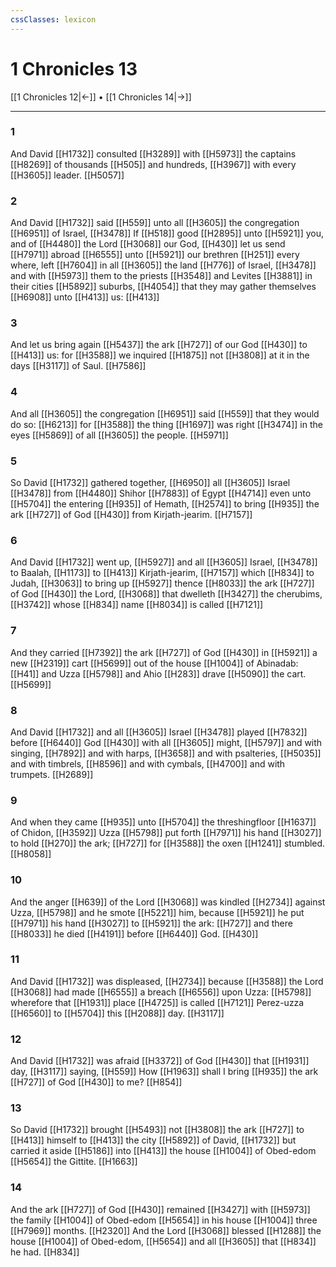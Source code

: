 ```yaml
---
cssClasses: lexicon
---
```

# 1 Chronicles 13

[[1 Chronicles 12|←]] • [[1 Chronicles 14|→]]

---

### 1
And David [[H1732]] consulted [[H3289]] with [[H5973]] the captains [[H8269]] of thousands [[H505]] and hundreds, [[H3967]] with every [[H3605]] leader. [[H5057]]

### 2
And David [[H1732]] said [[H559]] unto all [[H3605]] the congregation [[H6951]] of Israel, [[H3478]] If [[H518]] good [[H2895]] unto [[H5921]] you, and of [[H4480]] the Lord [[H3068]] our God, [[H430]] let us send [[H7971]] abroad [[H6555]] unto [[H5921]] our brethren [[H251]] every where, left [[H7604]] in all [[H3605]] the land [[H776]] of Israel, [[H3478]] and with [[H5973]] them to the priests [[H3548]] and Levites [[H3881]] in their cities [[H5892]] suburbs, [[H4054]] that they may gather themselves [[H6908]] unto [[H413]] us: [[H413]]

### 3
And let us bring again [[H5437]] the ark [[H727]] of our God [[H430]] to [[H413]] us: for [[H3588]] we inquired [[H1875]] not [[H3808]] at it in the days [[H3117]] of Saul. [[H7586]]

### 4
And all [[H3605]] the congregation [[H6951]] said [[H559]] that they would do so: [[H6213]] for [[H3588]] the thing [[H1697]] was right [[H3474]] in the eyes [[H5869]] of all [[H3605]] the people. [[H5971]]

### 5
So David [[H1732]] gathered together, [[H6950]] all [[H3605]] Israel [[H3478]] from [[H4480]] Shihor [[H7883]] of Egypt [[H4714]] even unto [[H5704]] the entering [[H935]] of Hemath, [[H2574]] to bring [[H935]] the ark [[H727]] of God [[H430]] from Kirjath-jearim. [[H7157]]

### 6
And David [[H1732]] went up, [[H5927]] and all [[H3605]] Israel, [[H3478]] to Baalah, [[H1173]] to [[H413]] Kirjath-jearim, [[H7157]] which [[H834]] to Judah, [[H3063]] to bring up [[H5927]] thence [[H8033]] the ark [[H727]] of God [[H430]] the Lord, [[H3068]] that dwelleth [[H3427]] the cherubims, [[H3742]] whose [[H834]] name [[H8034]] is called [[H7121]]

### 7
And they carried [[H7392]] the ark [[H727]] of God [[H430]] in [[H5921]] a new [[H2319]] cart [[H5699]] out of the house [[H1004]] of Abinadab: [[H41]] and Uzza [[H5798]] and Ahio [[H283]] drave [[H5090]] the cart. [[H5699]]

### 8
And David [[H1732]] and all [[H3605]] Israel [[H3478]] played [[H7832]] before [[H6440]] God [[H430]] with all [[H3605]] might, [[H5797]] and with singing, [[H7892]] and with harps, [[H3658]] and with psalteries, [[H5035]] and with timbrels, [[H8596]] and with cymbals, [[H4700]] and with trumpets. [[H2689]]

### 9
And when they came [[H935]] unto [[H5704]] the threshingfloor [[H1637]] of Chidon, [[H3592]] Uzza [[H5798]] put forth [[H7971]] his hand [[H3027]] to hold [[H270]] the ark; [[H727]] for [[H3588]] the oxen [[H1241]] stumbled. [[H8058]]

### 10
And the anger [[H639]] of the Lord [[H3068]] was kindled [[H2734]] against Uzza, [[H5798]] and he smote [[H5221]] him, because [[H5921]] he put [[H7971]] his hand [[H3027]] to [[H5921]] the ark: [[H727]] and there [[H8033]] he died [[H4191]] before [[H6440]] God. [[H430]]

### 11
And David [[H1732]] was displeased, [[H2734]] because [[H3588]] the Lord [[H3068]] had made [[H6555]] a breach [[H6556]] upon Uzza: [[H5798]] wherefore that [[H1931]] place [[H4725]] is called [[H7121]] Perez-uzza [[H6560]] to [[H5704]] this [[H2088]] day. [[H3117]]

### 12
And David [[H1732]] was afraid [[H3372]] of God [[H430]] that [[H1931]] day, [[H3117]] saying, [[H559]] How [[H1963]] shall I bring [[H935]] the ark [[H727]] of God [[H430]] to me? [[H854]]

### 13
So David [[H1732]] brought [[H5493]] not [[H3808]] the ark [[H727]] to [[H413]] himself to [[H413]] the city [[H5892]] of David, [[H1732]] but carried it aside [[H5186]] into [[H413]] the house [[H1004]] of Obed-edom [[H5654]] the Gittite. [[H1663]]

### 14
And the ark [[H727]] of God [[H430]] remained [[H3427]] with [[H5973]] the family [[H1004]] of Obed-edom [[H5654]] in his house [[H1004]] three [[H7969]] months. [[H2320]] And the Lord [[H3068]] blessed [[H1288]] the house [[H1004]] of Obed-edom, [[H5654]] and all [[H3605]] that [[H834]] he had. [[H834]]